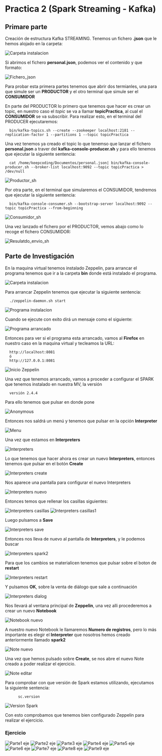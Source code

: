 # Practica 2 (Spark Streaming - Kafka)

## Primare parte

Creación de estructura Kafka STREAMING.
Tenemos un fichero __.json__ que le hemos alojado en la carpeta:

![Carpeta instalacion](/imagenes/carpeta_ficheros.jpg "Carpeta instalación")

Si abrimos el fichero __personal.json__, podemos ver el contenido y que formato:

![Fichero_json](/imagenes/fichero_json.jpg "Fichero json")

Para probar esta primera partes tenemos que abrir dos termianles, una para que simule ser un __PRODUCTOR__ y el otro terminal que simule ser el __CONSUMIDOR__

En parte del PRODUCTOR lo primero que tenemos que hacer es crear un topic, en nuestro caso el *topic* se va a llamar **topicPractica**, al cual el __CONSUMIDOR__ se va subscribir. Para realizar esto, en el terminal del PRODUCER ejecutaremos:

      bin/kafka-topics.sh --create --zookeeper localhost:2181 --replication-factor 1 --partitions 1 --topic topicPractica

Una vez tenemos ya creado el topic lo que tenemso que lanzar el fichero __personal.json__ a traver del __kafka-console-producer.sh__ y para ello tenemos que ejecutar la siguiente sentencia:

      cat /home/keepcoding/Documentos/personal.json| bin/kafka-console-producer.sh --broker-list localhost:9092 --topic topicPractica > /dev/null

![Productor_sh](/imagenes/productor_sh.jpg "Productor sh")

Por otra parte, en el terminal que simularemos el CONSUMIDOR, tendremos que ejecutar la siguiente sentencia:

      bin/kafka-console-consumer.sh --bootstrap-server localhost:9092 --topic topicPractica --from-beginning

![Consumidor_sh](/imagenes/consumidor_sh.jpg "Consumidor sh")

Una vez lanzado el fichero por el PRODUCTOR, vemos abajo como lo recoge el fichero CONSUMIDOR:

![Resulatdo_envio_sh](/imagenes/resultado_pc_sh.jpg "Resultado del envio por sh")


## Parte de Investigación

En la maquina virtual tenemos instalado Zeppelin, para arrancar el programa tenemos que ir a la carpeta __bin__ donde está instalado el programa.

![Carpeta instalacion](/imagenes/z01.jpg "Carpeta instalación")

Para arrancar Zeppelin tenemos que ejecutar la siguiente sentencia:

      ./zeppelin-daemon.sh start

![Programa instalacion](/imagenes/z02.jpg "Programa instalación")

Cuando se ejecute con exito dirá un mensaje como el siguiente:

![Programa arrancado](/imagenes/z05.jpg "Programa arrancado")

Entonces para ver si el programa esta arrancado, vamos al **Firefox** en nuestro caso en la maquina virtual y tecleamos la URL:

      http://localhost:8081
      ó
      http://127.0.0.1:8081
 
![Inicio Zeppelin](/imagenes/z1.jpg "Inicio Zeppelin")

Una vez que tenemos arrancado, vamos a proceder a configurar el SPARK que tenemos instalado en nuestra MV, la versión 

      versión 2.4.4
Para ello tenemos que pulsar en donde pone

![Anonymous](/imagenes/z3.jpg "Anonymous")

Entonces nos saldrá un menú y tenemos que pulsar en la opción **Interpreter**

![Menu](/imagenes/z4.jpg "Menú")

Una vez que estamos en **Interpreters**

![Interpreters](/imagenes/z5.jpg "Interpreters")

Lo que tenemos que hacer ahora es crear un nuevo __Interpreters__, entonces tenemos que pulsar en el botón **Create**

![Interpreters create](/imagenes/z50.jpg "Interpreters create")

Nos aparece una pantalla para configurar el nuevo Interpreters

![Interpreters nuevo](/imagenes/z6.jpg "Interpreters nuevo")

Entonces temos que rellenar los casillas siguientes:

![Interpreters casillas](/imagenes/z7.jpg "Interpreters casillas")
![Interpreters casillas1](/imagenes/z9.jpg "Interpreters casillas1")

Luego pulsamos a **Save**

![Interpreters save](/imagenes/z10.jpg "Interpreters save")

Entonces nos lleva de nuevo al pantalla de **Interpreters**, y le podemos buscar

![Interpreters spark2](/imagenes/z11.jpg "Interpreters spark2")

Para que los cambios se materialicen tenemos que pulsar sobre el boton de **restart**

![Interpreters restart](/imagenes/z111.jpg "Interpreters restart")

Y pulsamos **OK**, sobre la venta de diálogo que sale a continuación

![Interpreters dialog](/imagenes/z13.jpg "Interpreters dialog")

Nos llevará al ventana principal de **Zeppelin**, una vez alli procederemos a crear un nuevo **Notebook**

![Notebook nuevo](/imagenes/z141.jpg "Notebook nuevo")

A nuestro nuevo Notebook le llamaremos **Numero de registros**, pero lo más importante es elegir el **Interpreter** que nosotros hemos creado anteriormente llamado **spark2**

![Note nuevo](/imagenes/z14.jpg "Note nuevo")

Una vez que hemos pulsado sobre **Create**, se nos abre el nuevo Note creado a poder realizar el ejercicio.

![Note editar](/imagenes/z15.jpg "Note editar")

Para comprobar con que versión de Spark estamos utilizando, ejecutamos la siguiente sentencia:

          sc.version
![Version Spark](/imagenes/z21.jpg "Version Spark")

Con esto comprobamos que tenemos bien configurado Zeppelin para realizar el ejercicio.

### Ejercicio

![Parte1 eje](/imagenes/zeje1.jpg "Parte1 eje")
![Parte2 eje](/imagenes/zeje2.jpg "Parte2 eje")
![Parte3 eje](/imagenes/zeje3.jpg "Parte3 eje")
![Parte4 eje](/imagenes/zeje4.jpg "Parte4 eje")
![Parte5 eje](/imagenes/zeje5.jpg "Parte5 eje")
![Parte6 eje](/imagenes/zeje6.jpg "Parte6 eje")
![Parte7 eje](/imagenes/zeje7.jpg "Parte7 eje")
![Parte8 eje](/imagenes/zeje8.jpg "Parte8 eje")
![Parte9 eje](/imagenes/zeje9.jpg "Parte9 eje")

